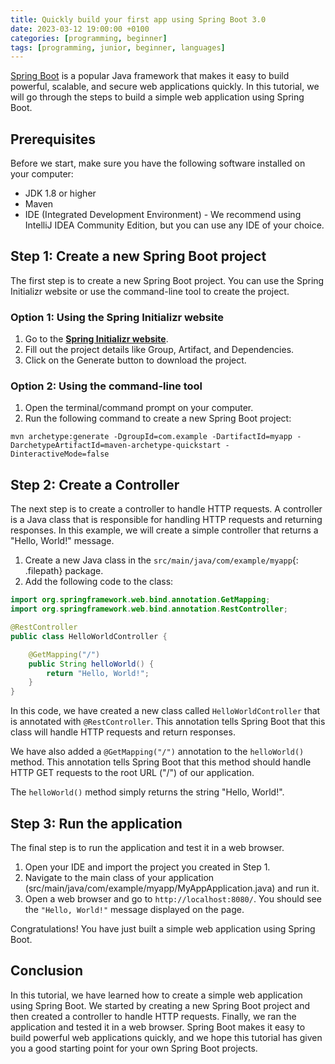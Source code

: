 ```yaml
---
title: Quickly build your first app using Spring Boot 3.0
date: 2023-03-12 19:00:00 +0100
categories: [programming, beginner]
tags: [programming, junior, beginner, languages]
---
```


[Spring Boot](https://spring.io/) is a popular Java framework that makes it easy to build powerful, scalable, and secure web applications quickly. In this tutorial, we will go through the steps to build a simple web application using Spring Boot.

## Prerequisites
Before we start, make sure you have the following software installed on your computer:
- JDK 1.8 or higher
- Maven
- IDE (Integrated Development Environment) - We recommend using IntelliJ IDEA Community Edition, but you can use any IDE of your choice.

## Step 1: Create a new Spring Boot project
The first step is to create a new Spring Boot project. You can use the Spring Initializr website or use the command-line tool to create the project.

### Option 1: Using the Spring Initializr website
1. Go to the [**Spring Initializr website**](https://start.spring.io/).
2. Fill out the project details like Group, Artifact, and Dependencies.
3. Click on the Generate button to download the project.

### Option 2: Using the command-line tool
1. Open the terminal/command prompt on your computer.
2. Run the following command to create a new Spring Boot project:

```console
mvn archetype:generate -DgroupId=com.example -DartifactId=myapp -DarchetypeArtifactId=maven-archetype-quickstart -DinteractiveMode=false
```

## Step 2: Create a Controller
The next step is to create a controller to handle HTTP requests. A controller is a Java class that is responsible for handling HTTP requests and returning responses. In this example, we will create a simple controller that returns a "Hello, World!" message.

1. Create a new Java class in the `src/main/java/com/example/myapp`{: .filepath} package.
2. Add the following code to the class:

```java
import org.springframework.web.bind.annotation.GetMapping;
import org.springframework.web.bind.annotation.RestController;

@RestController
public class HelloWorldController {

    @GetMapping("/")
    public String helloWorld() {
        return "Hello, World!";
    }
}
```

In this code, we have created a new class called `HelloWorldController` that is annotated with `@RestController`. This annotation tells Spring Boot that this class will handle HTTP requests and return responses.

We have also added a `@GetMapping("/")` annotation to the `helloWorld()` method. This annotation tells Spring Boot that this method should handle HTTP GET requests to the root URL ("/") of our application.

The `helloWorld()` method simply returns the string "Hello, World!".

## Step 3: Run the application
The final step is to run the application and test it in a web browser.

1. Open your IDE and import the project you created in Step 1.
2. Navigate to the main class of your application (src/main/java/com/example/myapp/MyAppApplication.java) and run it.
3. Open a web browser and go to `http://localhost:8080/`. You should see the `"Hello, World!"` message displayed on the page.
   

Congratulations! You have just built a simple web application using Spring Boot.

## Conclusion
In this tutorial, we have learned how to create a simple web application using Spring Boot. We started by creating a new Spring Boot project and then created a controller to handle HTTP requests. Finally, we ran the application and tested it in a web browser. Spring Boot makes it easy to build powerful web applications quickly, and we hope this tutorial has given you a good starting point for your own Spring Boot projects.